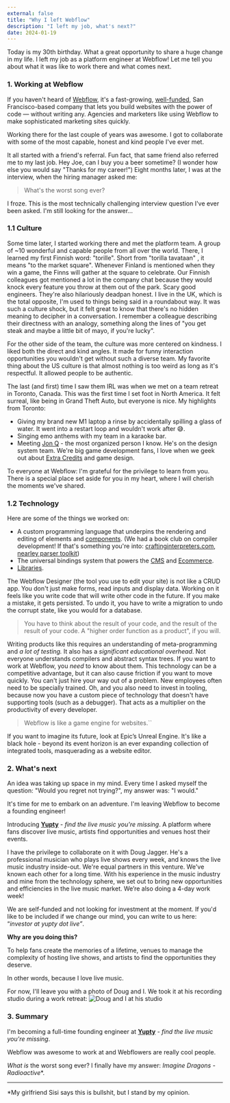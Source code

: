 ```yaml
---
external: false
title: "Why I left Webflow"
description: "I left my job, what's next?"
date: 2024-01-19
---
```


Today is my 30th birthday. What a great opportunity to share a huge change in my life. I left my job as a platform engineer at Webflow! Let me tell you about what it was like to work there and what comes next.

### 1. Working at Webflow

If you haven't heard of [Webflow](https://webflow.com/), it's a fast-growing, [well-funded](https://webflow.com/blog/webflow-series-c-funding), San Francisco-based company that lets you build websites with the power of code — without writing any. Agencies and marketers like using Webflow to make sophisticated marketing sites quickly.

Working there for the last couple of years was awesome. I got to collaborate with some of the most capable, honest and kind people I've ever met.

It all started with a friend's referral. Fun fact, that same friend also referred me to my last job. Hey Joe, can I buy you a beer sometime? (I wonder how else you would say "Thanks for my career!") Eight months later, I was at the interview, when the hiring manager asked me:

> What's the worst song ever?

I froze. This is the most technically challenging interview question I've ever been asked. I'm still looking for the answer...

### 1.1 Culture

Some time later, I started working there and met the platform team. A group of ~10 wonderful and capable people from all over the world. There, I learned my first Finnish word: "torille". Short from "torilla tavataan" , it means "to the market square". Whenever Finland is mentioned when they win a game, the Finns will gather at the square to celebrate. Our Finnish colleagues got mentioned a lot in the company chat because they would knock every feature you throw at them out of the park. Scary good engineers. They're also hilariously deadpan honest. I live in the UK, which is the total opposite, I'm used to things being said in a roundabout way. It was such a culture shock, but it felt great to know that there's no hidden meaning to decipher in a conversation. I remember a colleague describing their directness with an analogy, something along the lines of "you get steak and maybe a little bit of mayo, if you're lucky".

For the other side of the team, the culture was more centered on kindness. I liked both the direct and kind angles. It made for funny interaction opportunities you wouldn't get without such a diverse team. My favorite thing about the US culture is that almost nothing is too weird as long as it's respectful. It allowed people to be authentic.

The last (and first) time I saw them IRL was when we met on a team retreat in Toronto, Canada. This was the first time I set foot in North America. It felt surreal, like being in Grand Theft Auto, but everyone is nice. My highlights from Toronto:

- Giving my brand new M1 laptop a rinse by accidentally spilling a glass of water. It went into a restart loop and wouldn't work after 😅.
- Singing emo anthems with my team in a karaoke bar.
- Meeting [Jon Q](https://itsjonq.com/) - the most organized person I know. He's on the design system team. We're big game development fans, I love when we geek out about [Extra Credits](https://www.youtube.com/@ExtraCredits) and game design.

To everyone at Webflow: I'm grateful for the privilege to learn from you. There is a special place set aside for you in my heart, where I will cherish the moments we've shared.

### 1.2 Technology

Here are some of the things we worked on:

- A custom programming language that underpins the rendering and editing of elements and [components](https://university.webflow.com/lesson/components#how-to-create-a-component). (We had a book club on compiler development! If that's something you're into: [craftinginterpreters.com](https://www.notion.so/Why-I-left-my-job-at-Webflow-4f7468f10dfe4ce084526f7db1aa8ba7?pvs=21), [nearley parser toolkit](https://nearley.js.org/))
- The universal bindings system that powers the [CMS](https://webflow.com/cms) and [Ecommerce](https://webflow.com/ecommerce).
- [Libraries](https://webflow.com/libraries).

The Webflow Designer (the tool you use to edit your site) is not like a CRUD app. You don't just make forms, read inputs and display data. Working on it feels like you write code that will write other code in the future. If you make a mistake, it gets persisted. To undo it, you have to write a migration to undo the corrupt state, like you would for a database.

> You have to think about the result of your code, and the result of the result of your code. A "higher order function as a product", if you will.

Writing products like this requires an understanding of meta-programming and _a lot of testing._ It also has a _significant educational overhead_. Not everyone understands compilers and abstract syntax trees. If you want to work at Webflow, you _need_ to know about them. This technology can be a competitive advantage, but it can also cause friction if you want to move quickly. You can't just hire your way out of a problem. New employees often need to be specially trained. Oh, and you also need to invest in tooling, because now you have a custom piece of technology that doesn't have supporting tools (such as a debugger). That acts as a multiplier on the productivity of every developer.

> Webflow is like a game engine for websites.``

If you want to imagine its future, look at Epic’s Unreal Engine. It's like a black hole - beyond its event horizon is an ever expanding collection of integrated tools, masquerading as a website editor.

### 2. What's next

An idea was taking up space in my mind. Every time I asked myself the question: "Would you regret not trying?", my answer was: "I would."

It's time for me to embark on an adventure. I'm leaving Webflow to become a founding engineer!

Introducing **[Yupty](https://yupty.live/)** - _find the live music you're missing_. A platform where fans discover live music, artists find opportunities and venues host their events.

I have the privilege to collaborate on it with Doug Jagger. He's a professional musician who plays live shows every week, and knows the live music industry inside-out. We're equal partners in this venture. We've known each other for a long time. With his experience in the music industry and mine from the technology sphere, we set out to bring new opportunities and efficiencies in the live music market. We’re also doing a 4-day work week!

We are self-funded and not looking for investment at the moment. If you'd like to be included if we change our mind, you can write to us here: “_investor at yupty dot live”_.

**Why are you doing this?**

To help fans create the memories of a lifetime, venues to manage the complexity of hosting live shows, and artists to find the opportunities they deserve.

In other words, because I love live music.

For now, I'll leave you with a photo of Doug and I. We took it at his recording studio during a work retreat:
![Doug and I at his studio](/images/why-i-left-webflow/doug-vlady.jpeg)

### 3. Summary

I'm becoming a full-time founding engineer at **[Yupty](https://yupty.live/)** - _find the live music you're missing_.

Webflow was awesome to work at and Webflowers are really cool people.

_What is_ the worst song ever? I finally have my answer: _Imagine Dragons - Radioactive_\*.

---

\*My girlfriend Sisi says this is bullshit, but I stand by my opinion.
